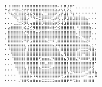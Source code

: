 ⣇⢸⢸⣿⡿⢸⣸⣿⣿⣿⣿⣿⣿⣿⣿⣿⢟⢂⡇⡟⢼⠟⠁⠄⠄⠄⠄⠄⠄ ⠄⠻⣌⢼⢻⣷⡧⣣⣝⢿⣿⣿⡙⠛⣿⣿⡿⢋⡼⣱⡇⠳⡄⠄⠄⠄⠄⠄⠄⠄ ⠄⠄⠈⠻⡉⣿⣿⡨⠙⠳⠭⣛⡿⠿⠿⣋⡴⢏⢁⡿⣱⣶⣱⣶⣷⣶⣄⠄⠄⠄ ⠄⠄⠄⣀⣑⡫⡻⢇⢤⣶⣿⣿⡹⣷⣿⣮⡶⡫⢼⣱⣿⣿⣿⣿⣿⣿⣿⡄⠄⠄ ⠄⣴⣿⣿⣿⣇⢮⣬⣊⡻⣿⣿⣿⡿⠷⢿⣊⣪⣿⣿⣿⣿⣇⠘⣸⣿⣿⣷⠄⠄ ⠄⣿⣿⣿⣿⣿⣎⡻⣿⣿⣶⣾⣿⣿⣿⣿⣿⣿⣿⣿⣿⣿⣿⠄⣿⣿⣿⣿⠄⠄ ⠄⣿⣿⣿⣿⡿⣿⣿⠿⣿⣿⣿⣿⡛⣿⣿⠟⣿⣿⣿⣿⣿⣿⣿⣦⡙⢿⡏⠄⠄ ⠄⣿⣿⣿⣿⣿⡄⢃⣾⣿⣿⣿⣿⣿⣦⣌⢰⣿⣿⣿⣿⣿⣿⣿⣿⣿⣷⡁⠄⠄ ⠄⠸⣿⣿⣿⣿⡟⢸⣿⣿⣿⣿⣿⣿⣿⣿⣷⡌⣿⣿⣿⣿⣿⡿⢛⣛⣛⢿⣷⠄ ⠄⠄⢻⣿⣿⣿⡇⣿⣿⣿⣿⣿⣿⣿⣿⣿⣿⣿⣄⢻⣿⣿⣿⢸⣿⠛⣿⡇⣿⡇ ⠄⠄⠈⣿⣿⣿⡇⣿⣿⣿⣿⢋⣶⣶⣦⡙⣿⣿⣿⣦⡹⣿⣿⣌⠻⠿⠿⢃⣿⡇ ⠄⠄⠄⢻⣿⣿⡇⢿⣿⣿⣿⠸⣿⣤⣿⠇⣿⣿⣿⣿⡇⣿⣿⣿⣿⣿⣿⣿⣿⠁ ⠄⠄⠄⠈⢿⣿⣷⡸⣿⣿⣿⣷⣭⣭⣵⣾⣿⣿⣿⣿⡇⢿⣿⣿⣿⣿⠿⣋⣵⡀ ⠄⠄⠄⠄⠘⣿⣿⣧⣝⢻⣿⣿⣿⣿⣿⣿⣿⣿⠿⢛⣼⣶⣬⣭⣭⡤⠖⣛⡉⣿ ⠄⠄⠄⠄⢀⢻⣿⢟⣥⣶⣬⣭⣛⣛⣛⣛⣭⣥⣾⣿⡿⠿⢛⣯⡅⢰⡆⣿⣷
